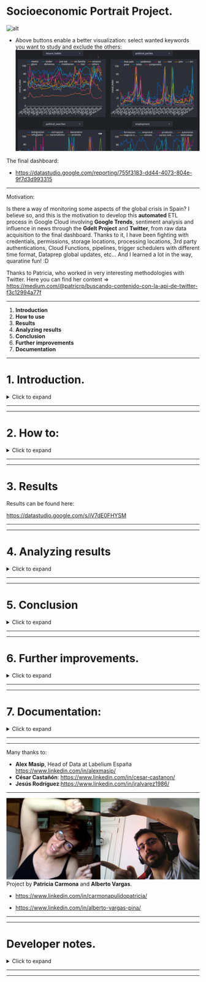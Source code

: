 # Socioeconomic Portrait Project.

![alt](pics/automated_dashboard_preview.gif "uy mola")

- Above buttons enable a better visualization: select wanted keywords you want to study and exclude the others:
![alt](pics/interactive_dashboard.png " ")

The final dashboard:
- https://datastudio.google.com/reporting/755f3183-dd44-4073-804e-9f7d3d993315


-----------------------------

Motivation:

Is there a way of monitoring some aspects of the global crisis in Spain? I believe so, and this is the motivation to develop this **automated** ETL process in Google Cloud involving **Google Trends**, sentiment analysis and influence in news through the **Gdelt Project** and **Twitter**, from raw data acquisition to the final dashboard. Thanks to it, I have been fighting with credentials, permissions, storage locations, processing locations, 3rd party authentications, Cloud Functions, pipelines, trigger schedulers with different time format, Dataprep global updates, etc... And I learned a lot in the way, quaratine fun! :D

Thanks to Patricia, who worked in very interesting methodologies with Twitter. Here you can find her content => https://medium.com/@patricrp/buscando-contenido-con-la-api-de-twitter-f3c12994a77f

-------------------------------

1. **Introduction**
2. **How to use**
3. **Results**
4. **Analyzing results**
5. **Conclusion**
6. **Further improvements**
7. **Documentation**



------------------------------

# 1. Introduction.
<details>
  <summary>Click to expand</summary>
  
----------------- 

Let's show a social point of view of the pandemic's impact in Spain, through an automated ETL involving the following tools in Google Cloud:

- Billing: create a maximum budget to avoid unexpected fees (10€,20€,300€... What suits your project).
- Cloud Function number: Python script sending data to Cloud Storage.
        - Requesting data from Google Trends API.
- Pub/Sub topic: Triggers (activates) the Cloud Function.
- Cloud Scheduler: Schedule a Pub/Sub topic.
- Cloud Storage: Data Lake. Gets fed periodically with the python script.
- Transfer: Load periodically from Cloud Storage to BigQuery (done before with Dataprep, but on September 2020 they will change their pricing and it is going to be unaffordable for any personal project).
- BigQuery: Data Warehouse. 
        - Creates different tables with the output of dataprep. 
        - Performs a weekly query modifying tables.
- Data Studio: Dashboard of results weekly updated, linked to the BigQuery tables.

The Python ETL pipeline is based on this article:

- **https://towardsdatascience.com/creation-of-an-etl-in-google-cloud-platform-for-automated-reporting-8a0309ee8a78**

The Gdelt Queries are based on the shared knowledge with the Data Team of Labelium España:

- **https://medium.com/@a.vargas.pina/biqquery-and-the-gdelt-project-beyond-dreams-of-marketing-analysts-62e586cc0343**



### **TROUBLESHOOTING TIME 1:** ***Golden rules for Cloud Services***:
<details>
  <summary>Click to expand</summary>
---------------------------------

- **1. Your wallet is your sacred temple:** If you won't read all Google documentation carefully, at least go to billing and create a budget with alerts for your project, in case you do something wrong, receiving custom alerts before you spend a lot without noticing. Don't end up living under a bridge. 

- **2. Your sacred temple has no protection by default:** Budget alerts won't cap payment when the limit is reached. They just alert you so you have time to turn everything down in case of panic. It can be configured to cap tho. 
- **3. Worship Location:** While working on the different stages of your project, pay attention to put all your stuff in the very same region. Beware of headaches if don't. 
- **4. Don't panic:** That's all.

</details>



--------------------



### Used tools to analyse the internet in Spain:
<details>
  <summary>Click to expand</summary>
-----------------------------------

***Google Trends***:

- Python. 
- Pytrends library.

Google Trends is a tool that analyses the popularity of top search queries in Google Search across various regions and languages. Basically, what people are looking for in Google.

Google trends searches the maximum on the specified period, makes that maximum the 100% of Trend Index and everything else in the requested dates averaged by that top. If you request information weekly, you will have a point with 100% of Trend Index each week, regardless how popular it is. 

- If you request a list of elements, all elements will be averaged by the top one.

- If you request each of your keywords separately, each keyword will be averaged on time by its own top.

So basically there are 2 ways of using it: Compare the evolution in time of different keywords, or checking the evolution in time of every keyword, each one separately. We took the 2nd path.

- César discovered how tricky is Pytrends. The idea of requesting all at once but separately is his => https://www.linkedin.com/in/cesar-castanon/

-----------------------


***Twitter***: 

Using Tweepy, the Python's library for Twitter requests to generate dataframes for each query.  The built-in function Cursor help to develop a function to create a dataframe and include all tweets from the last 7 days related to a word, recording date, user, id and text for each tweet. The function search includes a complex query, geolocation and language to get only tweets from Spanish people.

We used Twitter Standard API, the *freemium* service, so results were limited up to 7 days and a maximum of mixed results from popular and recent tweets.

This helped us to know what were people talking about unemployment and its effects during COVID-19.

In the twitter folder there is merging-datasets script, you can find the twitter requesting script here, and the process here: 

- **https://medium.com/@patricrp/buscando-contenido-con-la-api-de-twitter-f3c12994a77f**


By the way, work *seriously* with twitter is quite expensive, and we do love programming, but our budget, as our leisure time, is limited.

![alt](pics/twitter_fees.png " ")

-------------------------------


***Gdelt Project***: 

- SQL. 
- Bigquery.

The Gdelt Project is a database with all the news of the world, updated every 15 minutes. It also classifies the incoming data, so you can search topics, themes, people, related people to them... It is impressive, and available in almost 70 languages via BigQuery.

- https://www.gdeltproject.org/

</details>

-------------------------------------------

We want to monitor what spanish news say about certain topics, so the process is the following:

1. Create a dataset with all the spanish newspapers (paper version and digital ones). Taking a glance to  *bigquery/spanish_newspapers.py* you can figure out the created dataset (>150 different media).

2. Make a bigquery table with that dataset.

3. Select the *themes* you want to monitor in the Gdelt database. In *bigquery/bigquery_gdelt_themes_list.sql* you can find all themes available.

4. Make a query filtering by your goals, contrasting against the created table of spanish media and loading the data into a new table, the *main table*. 

5. Divide the info of the *main table* in different tables, for different graphs in Data Studio (to get a faster visualization in Data Studio)

6. Schedule the overwriting of *main table*, to get periodical updates.

7. Schedule the appending of new info to the dashboarding tables.

Updating tables:
![alt](pics/updating_gdelt_tables.png)

List of scheduled queries (Google Trends included)
![alt](pics/list_of_scheduled_queries.png)

8. Plot it in Data Studio.

- Alex taught me how to UNNEST and EXTRACT. Kudos for the sentiment extraction => https://www.linkedin.com/in/alexmasip/

- Jesús gave me a hand with some final SQL statements :) => https://www.linkedin.com/in/jralvarez1986/ 



</details>


------------------------------
-------------------------------

# 2. How to:

<details>
  <summary>Click to expand</summary>
 
------------------------

### Billing.

<details>
  <summary>Click to expand</summary>
 
------------------------
In Cloud environment, select your project, go to billing, and take a glance. Just select a weekly/monthly budget to your project, remember that it is linked to your bank account and a wrong action can cost a lot of money if you don't pay attention.

In Notification Channels you can choose a lot of options, whatever suits you.

![alt](pics/budget_alert.png " ")


</details>

--------------------


### Create a new project and get your credentials here:

<details>
  <summary>Click to expand</summary>
 
------------------------

https://console.cloud.google.com/projectselector2/iam-admin/serviceaccounts?_ga=2.187077160.1256540572.1587286598-806021438.1579453370&pli=1&supportedpurview=project

- Service Account: Give it a nice name.
- Role: Storage Object Admin, Cloud Function

</details>

----------------

### Create a bucket in Cloud Storage

<details>
  <summary>Click to expand</summary>
 
------------------------

https://console.cloud.google.com/storage/create-bucket?
        
- Configure it: Due to our requirements we will use region location (**Europe Multi-region**). Be careful, it can give you a hard headache, mainly if working with BigQuery or data from other regions that are not your selected one. Always locate all buckets where all data sources you are using for the same project. 

</details>

----------------

### Python script

<details>
  <summary>Click to expand</summary>
 
------------------------


*The Python script I'm using is available in the Cloud Function folder*.

- Make sure it runs fine in your PC before uploading to Cloud Function. It is a hassle debugging in the Cloud.

- If you are following my steps (gcsfs library) and a *NotFounderror* arises while trying to upload to Cloud Storage, try the first time uploading manually the requested csv(s) to Cloud, and after that you'll automate the reading/overwriting of this csv(s)


Pytrends (keywords without accents or capital letters. Script available in Cloud Function). The chosen keywords for this project are in the ***cloud_function/requesting_from_pytrends.py***  folder.


- Google Trends: 
        - Has the option of select in which category you want to find your keywords. We have our reasons to not include categories in the code.
        - **Important**: When the requested information is more than a month, it is delivered grouped by week. That means you need to choose carefully when you will start requesting.

It is important to clarify the second point: In my script, I was weekly requesting information from 2019-01-01 to the last sunday, and the script was activated every monday. The problem is the following: 2019-01-01 was Tuesday. Due to the fact that my wanted information was delivered grouped by week, it didn't reach every last sunday, it reached until every last tuesday, so I always was missing 5 days of valuable information and at the end of the week it seemed like I had a 2-week delay for some unknown reason. (I realised while having a shower :D)

- Moreover, instead of appending new information to our tables each week, we are overwriting them intentionally. This is due to how Google process and delivers information from Trends.

If you want another approach, this is an awesome tutorial:

- https://searchengineland.com/learn-how-to-chart-and-track-google-trends-in-data-studio-using-python-329119

</details>

### Deploy the scripts on Google Cloud Function:

<details>
  <summary>Click to expand</summary>
 
------------------------

1. Create a function here
        
- https://console.cloud.google.com/functions/add?
         
2. Trigger: Pub/sub
3. Give a name to your pub/sub topic and select it
4. Runtime: Python 3.7
5. Stage bucket: The bucket you created in GCS
6. Advanced options. Region: Select the same region than the created bucket in GCS (**this is very important**)
7. Service account: The same which you used to export your json credentials.
8. Advanced options. Environment variables: In the code, for private stuff like paths or keywords, instead of writing them, do something like <os.getenv("PROJECT_NAME")> (check the code). Then in this section, write PROJECT_NAME and its real value, both without the str symbol (" "). It looks like it does not work with os.dotenv. If you want to see how to use env variables => https://github.com/albertovpd/cloud_function_example_pytrends 
9. Function to execute: main

- You can measure on your pc how much your script lasts and how much memory uses. Then try using that measurements for the configuration (on RAM and timeout). If you get errors (being completely sure your script works fine and attending to the logs), raise them until it works.
 
 Why the pub/sub topic is **main** or questions about the script structure can be found here:

- https://github.com/albertovpd/pytrends_cloud_function_example

</details>

----------------------


### **TROUBLESHOOTING TIME 2:** 

<details>
  <summary>Click to expand</summary>
 
------------------------

If you can deploy your funciton perfectly but testing it you get the following error:

![alt](pics/cloud_function_error.png " ")

Try debugging the following:

1. When configuring the CF, use a large timeout and memory, in that order. If it works, start reducing that parameters until you use the minimum and still works (if you are going to work with increasing data with time you should foresee that first before assigning the minimal capacity).

2. If nothing seems to work out you should double-check the permissions associated to the used Credentials Accounts.

I have been stuck some time with this error. Maybe some information found here can be useful:

- https://stackoverflow.com/questions/62064082/unknown-error-has-occurred-in-cloud-functions/62119865#62119865

- https://www.reddit.com/r/googlecloud/comments/gs2gd9/an_unknown_error_has_occurred_in_cloud_functions/

- https://www.reddit.com/r/cloudfunctions/comments/gu37ye/huge_amout_of_allocated_memory_needed_for/

</details>

-------------------


### Scheduling

<details>
  <summary>Click to expand</summary>
 
------------------------

### Go to Cloud Scheduler to schedule your topic.


- https://console.cloud.google.com/cloudscheduler/appengine

1. Select the same region than all before
2. Follow instructions and run your job to make sure it works :)
- Be careful copypasting your Pub/Sub. "trigger" and "trigger " are not obviously the same.

### Bigquery 1:

- Create a dataset with the same location than the rest of the project.
- Create a table with the elements of the Cloud Storage bucket (this will be updated with DataPrep)

</details>

### Transfer:

<details>
  <summary>Click to expand</summary>
 
------------------------

- Go to Bigquery => Transfer. 

From there, it is really user-friendly to find your data in Cloud Storage, choose a dataset in Bigquery, append/overwrite the table within the dataset (in our case, append), and schedule it.

There is also the option of triggering it with Pub/Sub, but it is not necessary for me.

A cool option is, once the data is loaded from Cloud Storage to Bigquery, you can configure Transfer to erase the Cloud Storage bucket content (I understand this can save money if you are dealing with heavy volumes of data).

In our case:
- MIRROR the bucket info to the BQ table (because, as explained here, Google Trends works weirdly and the receiving info varies regarding the date interval the user is requesting).
- Ignore 0 errors
- "," as delimitation field
- Exclude 1st row (1st row has the column names)

*If you modify the content of Storage, wait at least 1 hour before using Transfer again, as said in this thread https://stackoverflow.com/questions/61126019/not-able-to-update-big-query-table-with-transfer-from-a-storage-file*

</details>

### Dataprep:

<details>
  <summary>Click to expand</summary>
 
------------------------

**This is not part of the pipeline anymore. It has been changed by Transfer. Nevertheless I leave here the information, in case someone finds it useful.**

Dataprep will load and transfer files from Cloud Storage to BigQuery tables in a scheduled process.

- Select your project

- **Very important:** Go to <Settings/profile> and <Settings/project/Dataflow Execution> to locate your Dataprep folder in the same region than the rest of your other Google tools. 

- Go to Cloud Storage and check the location of the dataprep-stagging bucket. If it is not in the location of your project, create a new bucket. In Dataprep/Preferences/Profile modify location of temp directory, job run directory and upload directory.

- Workflow: Manual Job (for testing):

        - Select the Cloud Storage bucket (dataset or datasets).
        - Create a recipe.
        - Select an output for the recipe, Select the BigQuery table you will feed (I think it should be done in Bigquery First).
        - Select wether you want to append or modify the existing tables in BigQuery.
        - In the workflow, use the calendar icon to schedule it (beware of time formats between Cloud Function, Dataprep, BigQuery... Use always the same location (if you can)).

- When the job works fine, do exactly the same but with a scheduled job.

</details>

--------------------------------


### **TROUBLESHOOTING TIME 3:**

<details>
  <summary>Click to expand</summary>
 
------------------------

Follow all mentioned above. Dataprep processes are veeery slow, so you can waste a lot of time waiting for the job to be done and going to the log console.

In our case:

        - Dataflow Execution Settings: Europe-West1 (Belgium)
        - AutoZone
        - n1 standard
        - Truncate table in Bigquery (we'll overwrite continuously the Google Trends data due to how Google Trends works)

</details>

-------------------------------------------------

### Bigquery 2:

<details>
  <summary>Click to expand</summary>
 
------------------------

1. Go there.
2. Create a scheduled query requesting from the tables periodically fed by Transfer, and save them in other tables.

The motivation for this is the following: Data Studio is the cheapest when the dashboarded data is allocated in BigQuery tables. So, if you have all the needed info in a BigQuery table, is a good option to create as much tables as graphs you will have in your Data Studio. Don't create tables randomly, just plan beforehand what you want to show in your dashboard, and how do you want to show it. 

In ***bigquery/tables_python_api*** is available the sql query of Pytrends, in case you want to take a glance.

</details>

### Data Studio:
<details>
  <summary>Click to expand</summary>
 
------------------------
Find your tables in BigQuery and make some art.

**Warning:** I learnt by the hard way not to use Custom Query option in DataStudio, because every time someone opens the dashboard, the query will be performed, and it can cost you kind of A LOT. So always, create your dashboards from BigQuery tables.

Hopefully reddit has a great BigQuery community, and it worth taking a glance there. This was the issue if you're curious: https://www.reddit.com/r/bigquery/comments/gdk5mo/some_help_to_understand_how_i_burnt_the_300_and/

</details>

------------------------------

**- Gdelt Project.**

<details>
  <summary>Click to expand</summary>
 
------------------------

- Filter by country with the help of a personal table, with all main national news (not all national webpage as the .es domain).
- Analyse the sentiment of each filtered news.

The query is available in this folder: ***bigquery_gdelt_project_sql***

</details>

</details>



---------------------------
-------------------------


# 3. Results

Results can be found here:

https://datastudio.google.com/s/iV7dE0FHYSM

-------------------------
------------------------


# 4. Analyzing results
<details>
  <summary>Click to expand</summary>
 
------------------------


Do you remember when refugees or nationalism were main topic on TV in Spain? The topic will come back for other reasons like an economical crisis across Europe?  How long is going to be the keyword "economical war" the main topic of some politicians?

The circumstances we live right now are temporal or it will be part of our future? 

People will spend more money on non necessary purchases like ordering food from home?

Remote working will last after the crisis?
 
At this date, friday 05/06/2020, it is not easy to give an answer, nevertheless this project could set the basis of how understanding the short term past, the present, and maybe the close future.

</details>

-----------------------
-----------------------

# 5. Conclusion 

<details>
  <summary>Click to expand</summary>
 
------------------------


- This project has being very useful to reinforce my Google Cloud domain, which is the main goal, and it is accomplished.

- The second goal is to get more expertise working with Gdelt, performing more accurate filters. After creating my own tables, testing the Gdelt info against it, extracting, unnesting, requesting by last week regardless the day... I think I learned a lot, and also had fun. I do love Gdelt and starting to really appreciate and understand the power of Bigquery SQL.

- It is a drawback the fact that Google Trends delivers information in a *quite weird manner*, it is already processed, and for instance, requesting weekly is pointless for our purposes, you have to request all the period you want to analyse at once. Also doing that implies that the information is delivered by blocks, so if I request information every monday from 1st january 2019, I will get all the info grouped by week, without the last week, making the dashboard look like it is not up to date.

- Working with Twitter in a professional manner is very expensive, out-of-fun-budget. You need to request all written twitters in a region/time, and then analyse that info. We did not see a cheap way of requesting just the number of times a concrete word appears, for example. The requesting is also very slow... I don't want to imagine how expensive could be to have a VM instance requesting and processing 24/7.

</details>

---------------------
---------------------


# 6. Further improvements.

<details>
  <summary>Click to expand</summary>
 
------------------------

- Better research on themes to follow in Gdelt.
- Use Python APis to track Stock Markets on time, and add it to the dashboard :)
- I am in the process of automating an ML algorithm to infere how many times the keyword ***"unemployment"*** is searched in Google one week ahead. 


</details>



----------------------------
-------------------------------

# 7. Documentation:

<details>
  <summary>Click to expand</summary>
 
------------------------

- What is Google Trends (no code)   https://www.karinakumykova.com/2019/03/calculate-search-interest-with-pytrends-api-and-python/

- List of categories: https://github.com/pat310/google-trends-api/wiki/Google-Trends-Categories

- Official documentation: https://pypi.org/project/pytrends/
- Info about how it works: https://www.karinakumykova.com/2019/03/calculate-search-interest-with-pytrends-api-and-python/
- The "real" Google Trends: https://towardsdatascience.com/google-trends-api-for-python-a84bc25db88f
- A great tutorial https://searchengineland.com/learn-how-to-chart-and-track-google-trends-in-data-studio-using-python-329119


- https://github.com/albertovpd/pytrends_cloud_function_example


- The Python ETL pipeline is based on this article **https://towardsdatascience.com/creation-of-an-etl-in-google-cloud-platform-for-automated-reporting-8a0309ee8a78**

- The Gdelt Queries are based on the shared knowledge with the Data Team of Labelium España: **https://medium.com/@a.vargas.pina/biqquery-and-the-gdelt-project-beyond-dreams-of-marketing-analysts-62e586cc0343**

- The final dashboard: - https://datastudio.google.com/reporting/755f3183-dd44-4073-804e-9f7d3d993315

- Twitter code and how-to: **https://medium.com/@patricrp/buscando-contenido-con-la-api-de-twitter-f3c12994a77f**

- https://github.com/albertovpd/automated_etl_google_cloud-social_dashboard

</details>

--------------------------------
-------------------------------


Many thanks to:

- **Alex Masip**, Head of Data at Labelium España https://www.linkedin.com/in/alexmasip/
- **César Castañón**: https://www.linkedin.com/in/cesar-castanon/
- **Jesús Rodríguez**:https://www.linkedin.com/in/jralvarez1986/ 



---------------------

![alt](pics/monguerteam.png " ")
Project by **Patricia Carmona** and **Alberto Vargas**.


- https://www.linkedin.com/in/carmonapulidopatricia/

- https://www.linkedin.com/in/alberto-vargas-pina/





----------------
----------------

# Developer notes.
<details>
  <summary>Click to expand</summary>
 
------------------------

- Cloud Storage: Bucket in Europe multi-region (dataprep has not Europe-London location).

- Cloud Function: Testing it will modify the outcome in Cloud Storage.

- Cloud Scheduler for triggering the Cloud Function: 0 7 * * 1 Europe(Germany). It means it will run every monday at 7:00 (GTM2. 0=Sunday => 1=Monday).

- Transfer to load from Storage to BigQuery: Germany. Weekly, on Monday at 26/10/2020, 08:30. *Be careful, if you modify the content of Cloud Storage it will last at least 1 hour to be appreciated by Transfer, as said in this thread https://stackoverflow.com/questions/61126019/not-able-to-update-big-query-table-with-transfer-from-a-storage-file you'll get an nice log like "no changes have bee appreciated to modify the table*

- BigQuery pytrends: This schedule will run Every Mon at 04:00 Europe/Berlin, starting Mon Jun 08 2020.

- BigQuery Gdelt.

        - Overwriting the *main table*: This schedule will run Every Sun at 23:59 Europe/Paris, starting Sun Jun 21 2020.

        - Appending to dashboard tables: This schedule will run Every Mon at 02:00 Europe/Paris, starting Mon Jun 22 2020



**Very important**: My project is in EU but Gdelt is in US. My Gdelt dataset is also in US => don't forget processing location US


</details>

------------------------------
------------------------------